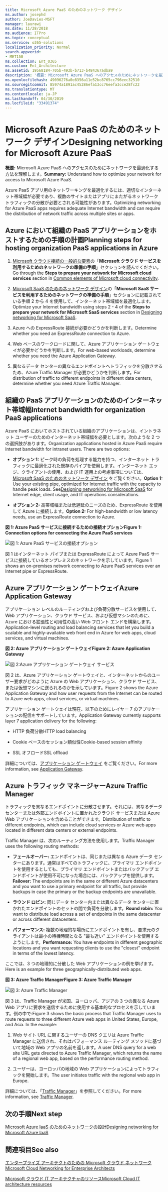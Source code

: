 ```yaml
---
title: Microsoft Azure PaaS のためのネットワーク デザイン
ms.author: josephd
author: JoeDavies-MSFT
manager: laurawi
ms.date: 11/28/2018
ms.audience: ITPro
ms.topic: conceptual
ms.service: o365-solutions
localization_priority: Normal
search.appverid:
- MET150
ms.collection: Ent_O365
ms.custom: Ent_Architecture
ms.assetid: 19568184-705b-493b-b713-b484367adba9
description: '概要: Microsoft Azure PaaS へのアクセスのためにネットワークを最適化する方法を理解します。'
ms.openlocfilehash: 49096276a0e8356a11e52bc8765cc796eec32510
ms.sourcegitcommit: 85974a1891ac45286efa13cc76eefa3cce28fc22
ms.translationtype: MT
ms.contentlocale: ja-JP
ms.lasthandoff: 04/30/2019
ms.locfileid: "33491374"
---
```

# <a name="designing-networking-for-microsoft-azure-paas"></a><span data-ttu-id="8d276-103">Microsoft Azure PaaS のためのネットワーク デザイン</span><span class="sxs-lookup"><span data-stu-id="8d276-103">Designing networking for Microsoft Azure PaaS</span></span>

 <span data-ttu-id="8d276-104">**概要:** Microsoft Azure PaaS へのアクセスのためにネットワークを最適化する方法を理解します。</span><span class="sxs-lookup"><span data-stu-id="8d276-104">**Summary:** Understand how to optimize your network for access to Microsoft Azure PaaS.</span></span>
  
<span data-ttu-id="8d276-105">Azure PaaS アプリ用のネットワーキングを最適化するには、適切なインターネット帯域幅が必要であり、複数のサイトまたはアプリにまたがるネットワーク トラフィックの分散が必要とされる可能性があります。</span><span class="sxs-lookup"><span data-stu-id="8d276-105">Optimizing networking for Azure PaaS apps requires adequate Internet bandwidth and can require the distribution of network traffic across multiple sites or apps.</span></span>
  
## <a name="planning-steps-for-hosting-organization-paas-applications-in-azure"></a><span data-ttu-id="8d276-106">Azure において組織の PaaS アプリケーションをホストするための手順の計画</span><span class="sxs-lookup"><span data-stu-id="8d276-106">Planning steps for hosting organization PaaS applications in Azure</span></span>

1. <span data-ttu-id="8d276-107">[Microsoft クラウド接続の一般的な要素](common-elements-of-microsoft-cloud-connectivity.md)の「**Microsoft クラウド サービスを利用するためのネットワークの準備の手順**」セクションを読んでください。</span><span class="sxs-lookup"><span data-stu-id="8d276-107">Go through the **Steps to prepare your network for Microsoft cloud services** section in [Common elements of Microsoft cloud connectivity](common-elements-of-microsoft-cloud-connectivity.md).</span></span>
    
2. <span data-ttu-id="8d276-108">[Microsoft SaaS のためのネットワーク デザイン](designing-networking-for-microsoft-saas.md)の「**Microsoft SaaS サービスを利用するためのネットワークの準備の手順**」セクションに記載されている手順 2 から 4 を使用して、インターネット帯域幅を最適化します。</span><span class="sxs-lookup"><span data-stu-id="8d276-108">Optimize your Internet bandwidth using steps 2 - 4 of the **Steps to prepare your network for Microsoft SaaS services** section in [Designing networking for Microsoft SaaS](designing-networking-for-microsoft-saas.md).</span></span>
    
3. <span data-ttu-id="8d276-109">Azure への ExpressRoute 接続が必要かどうかを判断します。</span><span class="sxs-lookup"><span data-stu-id="8d276-109">Determine whether you need an ExpressRoute connection to Azure.</span></span>
    
4. <span data-ttu-id="8d276-110">Web ベースのワークロードに関して、Azure アプリケーション ゲートウェイが必要かどうかを判断します。</span><span class="sxs-lookup"><span data-stu-id="8d276-110">For web-based workloads, determine whether you need the Azure Application Gateway.</span></span>
    
5. <span data-ttu-id="8d276-111">異なるデータ センターの異なるエンドポイントへトラフィックを分散させるため、Azure Traffic Manager が必要かどうかを判断します。</span><span class="sxs-lookup"><span data-stu-id="8d276-111">For distribution of traffic to different endpoints in different data centers, determine whether you need Azure Traffic Manager.</span></span>
    
## <a name="internet-bandwidth-for-organization-paas-applications"></a><span data-ttu-id="8d276-112">組織の PaaS アプリケーションのためのインターネット帯域幅</span><span class="sxs-lookup"><span data-stu-id="8d276-112">Internet bandwidth for organization PaaS applications</span></span>

<span data-ttu-id="8d276-p101">Azure PaaS においてホストされている組織のアプリケーションは、イントラネット ユーザーのためのインターネット帯域幅を必要とします。次のような 2 つの選択肢があります。</span><span class="sxs-lookup"><span data-stu-id="8d276-p101">Organization applications hosted in Azure PaaS require Internet bandwidth for intranet users. There are two options:</span></span>
  
- <span data-ttu-id="8d276-p102">**オプション 1:** ピーク時の負荷を処理する能力を持つ、インターネット トラフィックに最適化された既存のパイプを使用します。インターネット エッジ、クライアントの使用、および IT 運用上の考慮事項については、[Microsoft SaaS のためのネットワーク デザイン](designing-networking-for-microsoft-saas.md) をご覧ください。</span><span class="sxs-lookup"><span data-stu-id="8d276-p102">**Option 1:** Use your existing pipe, optimized for Internet traffic with the capacity to handle peak loads. See[Designing networking for Microsoft SaaS](designing-networking-for-microsoft-saas.md) for Internet edge, client usage, and IT operations considerations.</span></span>
    
- <span data-ttu-id="8d276-117">**オプション 2:** 高帯域幅または低遅延のニーズのため、ExpressRoute を使用して Azure に接続します。</span><span class="sxs-lookup"><span data-stu-id="8d276-117">**Option 2:** For high-bandwidth or low latency needs, use an ExpressRoute connection to Azure.</span></span>
    
<span data-ttu-id="8d276-118">**図 1: Azure PaaS サービスに接続するための接続オプション**</span><span class="sxs-lookup"><span data-stu-id="8d276-118">**Figure 1: Connection options for connecting the Azure PaaS services**</span></span>

![図 1: Azure PaaS サービスの接続オプション](media/Network-Poster/PaaS1.png)
  
<span data-ttu-id="8d276-120">図 1 はインターネット パイプまたは ExpressRoute によって Azure PaaS サービスに接続しているオンプレミスのネットワークを示しています。</span><span class="sxs-lookup"><span data-stu-id="8d276-120">Figure 1 shows an on-premises network connecting to Azure PaaS services over an Internet pipe or ExpressRoute.</span></span>
  
## <a name="azure-application-gateway"></a><span data-ttu-id="8d276-121">Azure アプリケーション ゲートウェイ</span><span class="sxs-lookup"><span data-stu-id="8d276-121">Azure Application Gateway</span></span>

<span data-ttu-id="8d276-122">アプリケーション レベルのルーティングおよび負荷分散サービスを使用して、Web アプリケーション、クラウド サービス、および仮想マシンのために、Azure における拡張性と可用性の高い Web フロント エンドを構築します。</span><span class="sxs-lookup"><span data-stu-id="8d276-122">Application-level routing and load balancing services that let you build a scalable and highly-available web front end in Azure for web apps, cloud services, and virtual machines.</span></span> 
  
<span data-ttu-id="8d276-123">**図 2: Azure アプリケーション ゲートウェイ**</span><span class="sxs-lookup"><span data-stu-id="8d276-123">**Figure 2: Azure Application Gateway**</span></span>

![図 2:Azure アプリケーション ゲートウェイ サービス](media/Network-Poster/PaaS2.png)
  
<span data-ttu-id="8d276-125">図 2 は、Azure アプリケーション ゲートウェイと、インターネットからのユーザー要求がどのように Azure の Web アプリケーション、クラウド サービス、または仮想マシンに送られるのかを示しています。</span><span class="sxs-lookup"><span data-stu-id="8d276-125">Figure 2 shows the Azure Application Gateway and how user requests from the Internet can be routed to Azure web apps, cloud services, or virtual machines.</span></span>
  
<span data-ttu-id="8d276-126">アプリケーション ゲートウェイは現在、以下のためにレイヤー 7 のアプリケーションの配信をサポートしています。</span><span class="sxs-lookup"><span data-stu-id="8d276-126">Application Gateway currently supports layer 7 application delivery for the following:</span></span>
  
- <span data-ttu-id="8d276-127">HTTP 負荷分散</span><span class="sxs-lookup"><span data-stu-id="8d276-127">HTTP load balancing</span></span>
    
- <span data-ttu-id="8d276-128">Cookie ベースのセッション類似性</span><span class="sxs-lookup"><span data-stu-id="8d276-128">Cookie-based session affinity</span></span>
    
- <span data-ttu-id="8d276-129">SSL オフロード</span><span class="sxs-lookup"><span data-stu-id="8d276-129">SSL offload</span></span>
    
<span data-ttu-id="8d276-130">詳細については、[アプリケーション ゲートウェイ](https://docs.microsoft.com/azure/application-gateway/application-gateway-introduction) をご覧ください。</span><span class="sxs-lookup"><span data-stu-id="8d276-130">For more information, see [Application Gateway](https://docs.microsoft.com/azure/application-gateway/application-gateway-introduction).</span></span>
  
## <a name="azure-traffic-manager"></a><span data-ttu-id="8d276-131">Azure トラフィック マネージャー</span><span class="sxs-lookup"><span data-stu-id="8d276-131">Azure Traffic Manager</span></span>

<span data-ttu-id="8d276-132">トラフィックを異なるエンドポイントに分散させます。それには、異なるデータ センターまたは外部エンドポイントに置かれたクラウド サービスまたは Azure Web アプリケーションを含めることができます。</span><span class="sxs-lookup"><span data-stu-id="8d276-132">Distribution of traffic to different endpoints, which can include cloud services or Azure web apps located in different data centers or external endpoints.</span></span>
  
<span data-ttu-id="8d276-133">Traffic Manager は、次のルーティング方法を使用します。</span><span class="sxs-lookup"><span data-stu-id="8d276-133">Traffic Manager uses the following routing methods:</span></span>
  
- <span data-ttu-id="8d276-134">**フェールオーバー:** エンドポイントは、同じまたは異なる Azure データ センターにあります。通常はすべてのトラフィックに、プライマリ エンドポイントを使用するとしても、プライマリ エンドポイントまたはバックアップ エンドポイントが使用不可になった場合には、バックアップを提供します。</span><span class="sxs-lookup"><span data-stu-id="8d276-134">**Failover:** The endpoints are in the same or different Azure datacenters and you want to use a primary endpoint for all traffic, but provide backups in case the primary or the backup endpoints are unavailable.</span></span>
    
- <span data-ttu-id="8d276-135">**ラウンド ロビン:** 同じデータ センター内または異なるデータ センターに置かれたエンドポイントのセットの間で負荷を分散します。</span><span class="sxs-lookup"><span data-stu-id="8d276-135">**Round robin:** You want to distribute load across a set of endpoints in the same datacenter or across different datacenters.</span></span>
    
- <span data-ttu-id="8d276-136">**パフォーマンス:** 複数の地理的な場所にエンドポイントを有し、要求元のクライアントは最小の待機時間となる "最も近い" エンドポイントを使用するようにします。</span><span class="sxs-lookup"><span data-stu-id="8d276-136">**Performance:** You have endpoints in different geographic locations and you want requesting clients to use the "closest" endpoint in terms of the lowest latency.</span></span>
    
<span data-ttu-id="8d276-137">ここでは、3 つの地理的に分散した Web アプリケーションの例を挙げます。</span><span class="sxs-lookup"><span data-stu-id="8d276-137">Here is an example for three geographically-distributed web apps.</span></span>
  
<span data-ttu-id="8d276-138">**図 3: Azure Traffic Manager**</span><span class="sxs-lookup"><span data-stu-id="8d276-138">**Figure 3: Azure Traffic Manager**</span></span>

![図 3: Azure Traffic Manager](media/Network-Poster/PaaS3.png)
  
<span data-ttu-id="8d276-p103">図 3 は、Traffic Manager が米国、ヨーロッパ、アジアの 3 つの異なる Azure Web アプリに要求を送信するために使用する基本的なプロセスを示しています。例の中で:</span><span class="sxs-lookup"><span data-stu-id="8d276-p103">Figure 3 shows the basic process that Traffic Manager uses to route requests to three different Azure web apps in United States, Europe, and Asia. In the example:</span></span>
  
1. <span data-ttu-id="8d276-142">Web サイト URL に関するユーザーの DNS クエリは Azure Traffic Manager に送信され、それはパフォーマンス ルーティング メソッドに基づいて地域の Web アプリの名前を返します。</span><span class="sxs-lookup"><span data-stu-id="8d276-142">A user DNS query for a web site URL gets directed to Azure Traffic Manager, which returns the name of a regional web app, based on the performance routing method.</span></span>
    
2. <span data-ttu-id="8d276-143">ユーザーは、ヨーロッパの地域の Web アプリケーションによってトラフィックを開始します。</span><span class="sxs-lookup"><span data-stu-id="8d276-143">The user initiates traffic with the regional web app in Europe.</span></span>
    
<span data-ttu-id="8d276-144">詳細については、「[Traffic Manager](https://docs.microsoft.com/azure/traffic-manager/traffic-manager-overview)」を参照してください。</span><span class="sxs-lookup"><span data-stu-id="8d276-144">For more information, see [Traffic Manager](https://docs.microsoft.com/azure/traffic-manager/traffic-manager-overview).</span></span>

## <a name="next-step"></a><span data-ttu-id="8d276-145">次の手順</span><span class="sxs-lookup"><span data-stu-id="8d276-145">Next step</span></span>

[<span data-ttu-id="8d276-146">Microsoft Azure IaaS のためのネットワークの設計</span><span class="sxs-lookup"><span data-stu-id="8d276-146">Designing networking for Microsoft Azure IaaS</span></span>](designing-networking-for-microsoft-azure-iaas.md)
 
## <a name="see-also"></a><span data-ttu-id="8d276-147">関連項目</span><span class="sxs-lookup"><span data-stu-id="8d276-147">See also</span></span>

[<span data-ttu-id="8d276-148">エンタープライズ アーキテクトのための Microsoft クラウド ネットワーク</span><span class="sxs-lookup"><span data-stu-id="8d276-148">Microsoft Cloud Networking for Enterprise Architects</span></span>](microsoft-cloud-networking-for-enterprise-architects.md)
  
[<span data-ttu-id="8d276-149">Microsoft クラウド IT アーキテクチャのリソース</span><span class="sxs-lookup"><span data-stu-id="8d276-149">Microsoft Cloud IT architecture resources</span></span>](microsoft-cloud-it-architecture-resources.md)

